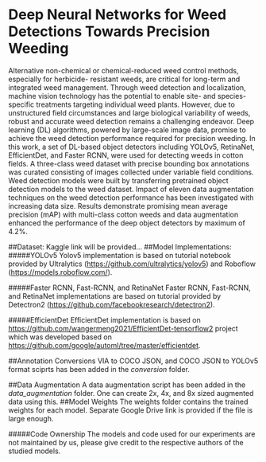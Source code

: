 # Deep Neural Networks for Weed Detections Towards Precision Weeding
 
Alternative non-chemical or chemical-reduced weed control 
methods, especially for herbicide- resistant weeds, 
are critical for long-term and integrated weed management. 
Through weed detection and localization, machine vision 
technology has the potential to enable site- and 
species-specific treatments targeting individual 
weed plants. However, due to unstructured field 
circumstances and large biological variability of weeds, 
robust and accurate weed detection remains a challenging 
endeavor. Deep learning (DL) algorithms, powered by 
large-scale image data, promise to achieve the weed 
detection performance required for precision weeding. 
In this work, a set of DL-based object detectors including 
YOLOv5, RetinaNet, EfficientDet, and Faster RCNN, 
were used for detecting weeds in cotton fields. 
A three-class weed dataset with precise bounding box 
annotations was curated consisting of images collected 
under variable field conditions. Weed detection models 
were built by transferring pretrained object detection 
models to the weed dataset. Impact of eleven data 
augmentation techniques on the weed detection performance 
has been investigated with increasing data size. 
Results demonstrate promising mean average precision 
(mAP) with multi-class cotton weeds and data 
augmentation enhanced the performance of the 
deep object detectors by maximum of 4.2%.
<br />

##Dataset: 
Kaggle link will be provided...
##Model Implementations:
#####YOLOv5
Yolov5 implementation is based on tutorial notebook provided 
 by Ultralytics (https://github.com/ultralytics/yolov5) and 
 Roboflow (https://models.roboflow.com/).<br />

#####Faster RCNN, Fast-RCNN, and RetinaNet 
Faster RCNN, Fast-RCNN, and RetinaNet implementations are based on tutorial provided by Detectron2 (https://github.com/facebookresearch/detectron2).<br />

#####EfficientDet 
EfficientDet implementation is based on https://github.com/wangermeng2021/EfficientDet-tensorflow2 
project which was developed based on 
https://github.com/google/automl/tree/master/efficientdet.
<br />

##Annotation Conversions
VIA to COCO JSON, and COCO JSON to YOLOv5 format 
sciprts has been added in the *conversion* folder.

##Data Augmentation
A data augmentation script has been added in the 
*data_augmentation* folder. One can create 2x, 4x, and 8x sized augmented data using this.
##Model Weights
The weights folder contains the trained weights for each model. Separate Google Drive link is provided if the file is large enough.<br />
 
#####Code Ownership
The models and code used for our experiments are not 
maintained by us, please give credit to the respective authors 
of the studied models.
